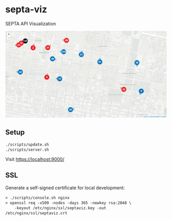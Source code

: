 # septa-viz
SEPTA API Visualization

![image](preview.png)

## Setup

```
./scripts/update.sh
./scripts/server.sh
```

Visit [https://localhost:9000/](https://192.167.1.2:9000/)

## SSL

Generate a self-signed certificate for local development:

```
> ./scripts/console.sh nginx
> openssl req -x509 -nodes -days 365 -newkey rsa:2048 \
    -keyout /etc/nginx/ssl/septaviz.key -out /etc/nginx/ssl/septaviz.crt
```
